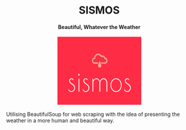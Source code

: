 
<h1 align="center"> SISMOS </h1>

<h4 align="center"> Beautiful, Whatever the Weather </h4>

<p align="center"><img width = "227px" height = "184px" src="assets/images/sismos-logo.png"</img></p>

Utilising BeautifulSoup for web scraping with the idea of presenting the weather in a more human and beautiful way.
